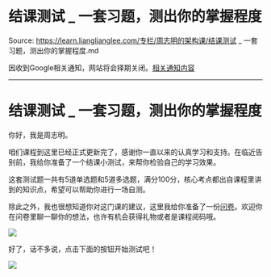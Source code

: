 # 结课测试 _ 一套习题，测出你的掌握程度 

Source: https://learn.lianglianglee.com/专栏/周志明的架构课/结课测试 _ 一套习题，测出你的掌握程度.md

因收到Google相关通知，网站将会择期关闭。[相关通知内容](https://lumendatabase.org/notices/44265620)

---

# 结课测试 \_ 一套习题，测出你的掌握程度

你好，我是周志明。

咱们课程到这里已经正式更新完了，感谢你一直以来的认真学习和支持。在临近告别前，我给你准备了一个结课小测试，来帮你检验自己的学习效果。

这套测试题一共有5道单选题和5道多选题，满分100分，核心考点都出自课程里讲到的知识点，希望可以帮助你进行一场自测。

除此之外，我也很想知道你对这门课的建议，这里我给你准备了一份[问卷](https://jinshuju.net/f/l7nW2C)。欢迎你在问卷里聊一聊你的想法，也许有机会获得礼物或者是课程阅码哦。

[![](assets/d6caf4e552aa47f8b8e5d1107caa2a84.jpg)](https://jinshuju.net/f/l7nW2C)

好了，话不多说，点击下面的按钮开始测试吧！

[![](assets/975464d26e55431c84aa0ffbdbfbe501.jpg)](http://time.geekbang.org/quiz/intro?act_id=405&exam_id=1361)